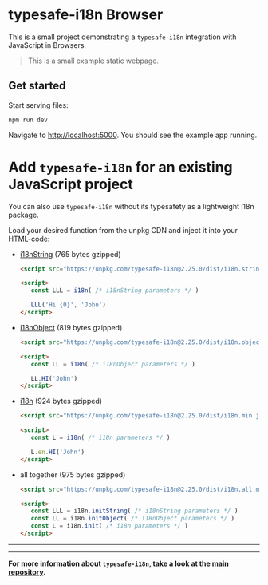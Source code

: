 # typesafe-i18n Browser

This is a small project demonstrating a `typesafe-i18n` integration with JavaScript in Browsers.

> This is a small example static webpage.


## Get started

Start serving files:

```bash
npm run dev
```

Navigate to [http://localhost:5000](http://localhost:5000). You should see the example app running.


<!-- ------------------------------------------------------------------------------------------ -->
<!-- ------------------------------------------------------------------------------------------ -->
<!-- ------------------------------------------------------------------------------------------ -->

# Add `typesafe-i18n` for an existing JavaScript project

You can also use `typesafe-i18n` without its typesafety as a lightweight i18n package.

Load your desired function from the unpkg CDN and inject it into your HTML-code:

  - [i18nString](https://github.com/ivanhofer/typesafe-i18n#i18nString) (765 bytes gzipped)
	```html
  	<script src="https://unpkg.com/typesafe-i18n@2.25.0/dist/i18n.string.min.js"></script>

	<script>
	   const LLL = i18n( /* i18nString parameters */ )

	   LLL('Hi {0}', 'John')
	</script>
  	```

  - [i18nObject](https://github.com/ivanhofer/typesafe-i18n#i18nObject) (819 bytes gzipped)
  	```html
  	<script src="https://unpkg.com/typesafe-i18n@2.25.0/dist/i18n.object.min.js"></script>

	<script>
	   const LL = i18n( /* i18nObject parameters */ )

	   LL.HI('John')
	</script>
  	```

  - [i18n](https://github.com/ivanhofer/typesafe-i18n#i18n) (924 bytes gzipped)

	```html
  	<script src="https://unpkg.com/typesafe-i18n@2.25.0/dist/i18n.min.js"></script>

	<script>
	   const L = i18n( /* i18n parameters */ )

	   L.en.HI('John')
	</script>
  	```

  - all together (975 bytes gzipped)
  	```html
  	<script src="https://unpkg.com/typesafe-i18n@2.25.0/dist/i18n.all.min.js"></script>

	<script>
	   const LLL = i18n.initString( /* i18nString parameters */ )
	   const LL = i18n.initObject( /* i18nObject parameters */ )
	   const L = i18n.init( /* i18n parameters */ )
	</script>
  	```

---
---

**For more information about `typesafe-i18n`, take a look at the [main repository](https://github.com/ivanhofer/typesafe-i18n).**